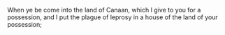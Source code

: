 When ye be come into the land of Canaan, which I give to you for a possession, and I put the plague of leprosy in a house of the land of your possession;
